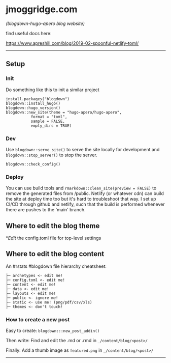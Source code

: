 # jmoggridge.com 

*(blogdown-hugo-apero blog website)*

find useful docs here:

https://www.apreshill.com/blog/2019-02-spoonful-netlify-toml/


-----

## Setup

### Init

Do something like this to init a similar project

```
install.packages("blogdown")
blogdown::install_hugo()
blogdown::hugo_version()
blogdown::new_site(theme = "hugo-apero/hugo-apero", 
           format = "toml",
           sample = FALSE,
           empty_dirs = TRUE)
```

### Dev

Use `blogdown::serve_site()` to serve the site locally for development and  `blogdown::stop_server()` to stop the server.

`blogdown::check_config()`

### Deploy

You can use build tools and `rmarkdown::clean_site(preview = FALSE)` to remove the generated files from /public. Netlify (or whatever cdn) can build the site at deploy time too but it's hard to troubleshoot that way. I set up CI/CD through github and netlify, such that the build is performed whenever there are pushes to the 'main' branch.

## Where to edit the blog theme

**Edit* the config.toml file for top-level settings

## Where to edit the blog content

[](https://twitter.com/apreshill/status/1078494406301212672?s=20&t=wfHoNrrz9PbRhtIJWzHdbA)

An #rstats #blogdown file hierarchy cheatsheet:
    
    ├─ archetypes <- edit me! 
    ├─ config.toml <- edit me! 
    ├─ content <- edit me! 
    ├─ data <- edit me! 
    ├─ layouts <- edit me! 
    ├─ public <- ignore me!
    ├─ static <- use me! (png/pdf/csv/xls)
    ├─ themes <- don't touch!

### How to create a new post

Easy to create: `blogdown:::new_post_addin()`

Then write: Find and edit the .md or .rmd in `_/content/blog/<post>/`
    
Finally: Add a thumb image as `featured.png` in `_/content/blog/<post>/` 


-----
